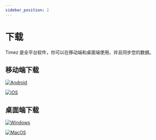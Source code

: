 ```yaml
---
sidebar_position: 2
---
```


# 下载

Timez 是全平台软件，你可以在移动端和桌面端使用，并且同步您的数据。

## 移动端下载

[![Android](/img/badge/coolapk.svg)](https://www.coolapk.com/apk/com.vaipixel.timez)

[![iOS](/img/badge/app_store.svg)](https://apps.apple.com/us/app/timez/id1567024178)

## 桌面端下载

[![Windows](/img/badge/windows.svg)](https://cdn.timez.fxcdev.com/Timez_windows.zip)

[![MacOS](/img/badge/mac_app_store.svg)](https://apps.apple.com/cn/app/timez-%E8%AE%A9%E8%AE%B0%E5%BD%95%E6%97%B6%E9%97%B4%E5%8F%98%E5%BE%97%E8%BD%BB%E6%9D%BE/id1567024178)
